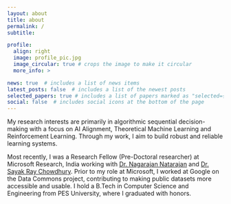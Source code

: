 ```yaml
---
layout: about
title: about
permalink: /
subtitle:

profile:
  align: right
  image: profile_pic.jpg
  image_circular: true # crops the image to make it circular
  more_info: >

news: true  # includes a list of news items
latest_posts: false  # includes a list of the newest posts
selected_papers: true # includes a list of papers marked as "selected={true}"
social: false  # includes social icons at the bottom of the page
---
```


My research interests are primarily in algorithmic sequential decision-making with a focus on AI Alignment, Theoretical Machine Learning and Reinforcement Learning. Through my work, I aim to build robust and reliable learning systems.

Most recently, I was a Research Fellow (Pre-Doctoral researcher) at Microsoft Research, India working with [Dr. Nagarajan Natarajan](https://www.microsoft.com/en-us/research/people/nagarajn/) and [Dr. Sayak Ray Chowdhury](https://sites.google.com/view/sayakraychowdhury/). 
Prior to my role at Microsoft, I worked at Google on the Data Commons project, contributing to making public datasets more accessible and usable. I hold a B.Tech in Computer Science and Engineering from PES University, where I graduated with honors.

<!-- If you have any questions or need assistance, feel free to [email](anushkini@gmail.com) me. I am always happy to chat! -->
